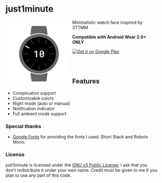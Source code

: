 # just1minute

<img src="watchface_screenshot.png" align="left"
width="200"
    hspace="10" vspace="10">

Minimalistic watch face inspired by 3TTMM

**Compatible with Android Wear 2.0+ ONLY**

<a href="https://play.google.com/store/apps/details?id=io.nxt3.just1minute">
    <img alt="Get it on Google Play"
        height="80"
        src="https://play.google.com/intl/en_us/badges/images/generic/en_badge_web_generic.png" />
</a>

<br><br>


## Features
  - Complication support
  - Customizable colors
  - Night mode (auto or manual)
  - Notification indicator
  - Full ambient mode support

### Special thanks
- [Google Fonts](https://fonts.google.com/) for providing the fonts I used: Short Stack and Roboto Mono.

### License
just1minute is licensed under the [GNU v3 Public License](LICENSE); I ask that you don't redistribute it under your own name.
Credit must be given to me if you plan to use any part of this code.
